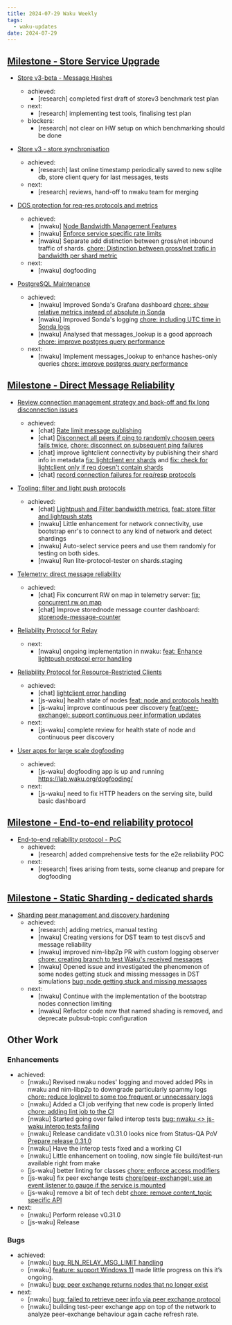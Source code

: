 ```yaml
---
title: 2024-07-29 Waku Weekly
tags:
  - waku-updates
date: 2024-07-29
---
```


## [Milestone - Store Service Upgrade](https://github.com/waku-org/pm/milestone/28)

- [Store v3-beta - Message Hashes](https://github.com/waku-org/pm/issues/131)
  - achieved:
    - [research] completed first draft of storev3 benchmark test plan
  - next:
    - [research] implementing test tools, finalising test plan
  - blockers:
    - [research] not clear on HW setup on which benchmarking should be done

- [Store v3 - store synchronisation](https://github.com/waku-org/pm/issues/132)
  - achieved:
    - [research] last online timestamp periodically saved to new sqlite db, store client query for last messages, tests
  - next:
    - [research] reviews, hand-off to nwaku team for merging

- [DOS protection for req-res protocols and metrics](https://github.com/waku-org/pm/issues/66)
  - achieved:
    - [nwaku] [Node Bandwidth Management Features](https://github.com/waku-org/pm/issues/117)
    - [nwaku] [Enforce service specific rate limits](https://github.com/waku-org/nwaku/issues/2032)
    - [nwaku] Separate add distinction between gross/net inbound traffic of shards. [chore: Distinction between gross/net trafic in bandwidth per shard metric](https://github.com/waku-org/nwaku/pull/2920)
  - next:
    - [nwaku] dogfooding

- [PostgreSQL Maintenance](https://github.com/waku-org/pm/issues/119)
  - achieved:
    - [nwaku] Improved Sonda's Grafana dashboard [chore: show relative metrics instead of absolute in Sonda](https://github.com/waku-org/nwaku/issues/2904)
    - [nwaku] Improved Sonda's logging [chore: including UTC time in Sonda logs](https://github.com/waku-org/nwaku/pull/2926)
    - [nwaku] Analysed that messages_lookup is a good approach [chore: improve postgres query performance](https://github.com/waku-org/nwaku/issues/2895)
  - next:
    - [nwaku] Implement messages_lookup to enhance hashes-only queries [chore: improve postgres query performance](https://github.com/waku-org/nwaku/issues/2895)


## [Milestone - Direct Message Reliability](https://github.com/waku-org/pm/milestone/29)

- [Review connection management strategy and back-off and fix long disconnection issues](https://github.com/waku-org/pm/issues/177)
  - achieved:
    - [chat] [Rate limit message publishing](https://github.com/status-im/status-go/pull/5523)
    - [chat] [Disconnect all peers if ping to randomly choosen peers fails twice](https://github.com/status-im/status-go/pull/5526), [chore: disconnect on subsequent ping failures](https://github.com/waku-org/go-waku/pull/1164)
    - [chat] improve lightclient connectivity by publishing their shard info in metadata [fix: lightclient enr shards](https://github.com/status-im/status-go/pull/5519) and [fix: check for lightclient only if req doesn't contain shards](https://github.com/waku-org/go-waku/pull/1161)
    - [chat] [record connection failures for req/resp protocols](https://github.com/waku-org/go-waku/pull/1163)

- [Tooling: filter and light push protocols](https://github.com/waku-org/pm/issues/178)
  - achieved:
    - [chat] [Lightpush and Filter bandwidth metrics](https://github.com/status-im/status-go/pull/5547), [feat: store filter and lightpush stats](https://github.com/status-im/telemetry/pull/30)
    - [nwaku] Little enhancement for network connectivity, use bootstrap enr's to connect to any kind of network and detect shardings
    - [nwaku] Auto-select service peers and use them randomly for testing on both sides.
    - [nwaku] Run lite-protocol-tester on shards.staging

- [Telemetry: direct message reliability](https://github.com/waku-org/pm/issues/182)
  - achieved:
    - [chat] Fix concurrent RW on map in telemetry server: [fix: concurrent rw on map](https://github.com/status-im/telemetry/pull/31)
    - [chat] Improve storednode message counter dashboard: [storenode-message-counter](https://grafana.infra.status.im/d/hmX6pJ_Iz/storenode-message-counter?orgId=1)

- [Reliability Protocol for Relay](https://github.com/waku-org/pm/issues/184)
  - next:
    - [nwaku] ongoing implementation in nwaku: [feat: Enhance lightpush protocol error handling](https://github.com/waku-org/nwaku/issues/2722)

- [Reliability Protocol for Resource-Restricted Clients](https://github.com/waku-org/pm/issues/186)
  - achieved:
    - [chat] [lightclient error handling](https://github.com/waku-org/go-waku/pull/1160)
    - [js-waku] health state of nodes [feat: node and protocols health](https://github.com/waku-org/js-waku/pull/2080)
    - [js-waku] improve continuous peer discovery [feat(peer-exchange): support continuous peer information updates](https://github.com/waku-org/js-waku/pull/2088)
  - next:
    - [js-waku] complete review for health state of node and continuous peer discovery

- [User apps for large scale dogfooding](https://github.com/waku-org/pm/issues/188)
  - achieved:
    - [js-waku] dogfooding app is up and running https://lab.waku.org/dogfooding/
  - next:
    - [js-waku] need to fix HTTP headers on the serving site, build basic dashboard

## [Milestone - End-to-end reliability protocol](https://github.com/waku-org/pm/milestone/30)

- [End-to-end reliability protocol - PoC](https://github.com/waku-org/pm/issues/193)
  - achieved:
    - [research] added comprehensive tests for the e2e reliability POC
  - next:
    - [research] fixes arising from tests, some cleanup and prepare for dogfooding

## [Milestone - Static Sharding - dedicated shards](https://github.com/waku-org/pm/milestone/31)

- [Sharding peer management and discovery hardening](https://github.com/waku-org/pm/issues/172)
  - achieved:
    - [research] adding metrics, manual testing
    - [nwaku] Creating versions for DST team to test discv5 and message reliability
    - [nwaku] improved nim-libp2p PR with custom logging observer [chore: creating branch to test Waku's received messages](https://github.com/vacp2p/nim-libp2p/pull/1128)
    - [nwaku] Opened issue and investigated the phenomenon of some nodes getting stuck and missing messages in DST simulations [bug: node getting stuck and missing messages](https://github.com/waku-org/nwaku/issues/2921)
  - next:
    - [nwaku] Continue with the implementation of the bootstrap nodes connection limiting
    - [nwaku] Refactor code now that named shading is removed, and deprecate pubsub-topic configuration

## Other Work

### Enhancements

- achieved:
  - [nwaku] Revised nwaku nodes' logging and moved added PRs in nwaku and nim-libp2p to downgrade particularly spammy logs [chore: reduce loglevel to some too frequent or unnecessary logs](https://github.com/waku-org/nwaku/issues/2907)
  - [nwaku] Added a CI job verifying that new code is properly linted [chore: adding lint job to the CI](https://github.com/waku-org/nwaku/pull/2925)
  - [nwaku] Started going over failed interop tests [bug: nwaku <> js-waku interop tests failing](https://github.com/waku-org/nwaku/issues/2621)
  - [nwaku] Release candidate v0.31.0 looks nice from Status-QA PoV [Prepare release 0.31.0](https://github.com/waku-org/nwaku/issues/2909)
  - [nwaku] Have the interop tests fixed and a working CI
  - [nwaku] Little enhancement on tooling, now single file build/test-run available right from make
  - [js-waku] better linting for classes [chore: enforce access modifiers](https://github.com/waku-org/js-waku/pull/2068)
  - [js-waku] fix peer exchange tests [chore(peer-exchange): use an event listener to gauge if the service is mounted](https://github.com/waku-org/js-waku/pull/2071)
  - [js-waku] remove a bit of tech debt [chore: remove content_topic specific API](https://github.com/waku-org/js-waku/pull/2081)
- next:
  - [nwaku] Perform release v0.31.0
  - [js-waku] Release

### Bugs

- achieved:
  - [nwaku] [bug: RLN_RELAY_MSG_LIMIT handling](https://github.com/waku-org/nwaku/issues/2822)
  - [nwaku] [feature: support Windows 11](https://github.com/waku-org/nwaku/issues/2473) made little progress on this it’s ongoing.
  - [nwaku] [bug: peer exchange returns nodes that no longer exist](https://github.com/waku-org/nwaku/issues/2414)
- next:
  - [nwaku] [bug: failed to retrieve peer info via peer exchange protocol](https://github.com/waku-org/nwaku/issues/2875)
  - [nwaku] building test-peer exchange app on top of the network to analyze peer-exchange behaviour again cache refresh rate.
